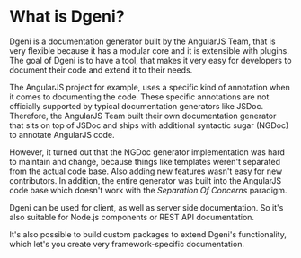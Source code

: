 # What is Dgeni?

Dgeni is a documentation generator built by the AngularJS Team, that is very flexible because it has
a modular core and it is extensible with plugins. The goal of Dgeni is to have a tool, that makes it
very easy for developers to document their code and extend it to their needs.

The AngularJS project for example, uses a specific kind of annotation when it comes to documenting
the code. These specific annotations are not officially supported by typical documentation generators
like JSDoc. Therefore, the AngularJS Team built their own documentation generator that sits on top
of JSDoc and ships with additional syntactic sugar (NGDoc) to annotate AngularJS code.

However, it turned out that the NGDoc generator implementation was hard to maintain and change,
because things like templates weren't separated from the actual code base. Also adding new features
wasn't easy for new contributors. In addition, the entire generator was built into the AngularJS code
base which doesn't work with the *Separation Of Concerns* paradigm.

Dgeni can be used for client, as well as server side documentation. So it's also suitable for Node.js
components or REST API documentation.

It's also possible to build custom packages to extend Dgeni's functionality, which let's you create
very framework-specific documentation.
